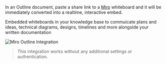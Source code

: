 In an Outline document, paste a share link to a [Miro](https://miro.com/) whiteboard and it will be immediately converted into a realtime, interactive embed.

Embedded whiteboards in your knowledge base to commuicate plans and ideas, technical diagrams, designs, timelines and more alongside your written documentation

![Miro Outline Integration](/images/screenshots/realtime-board.png)

> This integration works without any additional settings or authentication.
